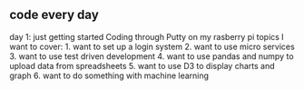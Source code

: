 code every day
---------------------------------------------------

day 1: just getting started
Coding through Putty on my rasberry pi
	topics I want to cover:
		1. want to set up a login system
		2. want to use micro services
		3. want to use test driven development
		4. want to use pandas and numpy to upload data from 
		   spreadsheets
		5. want to use D3 to display charts and graph
		6. want to do something with machine learning

		
